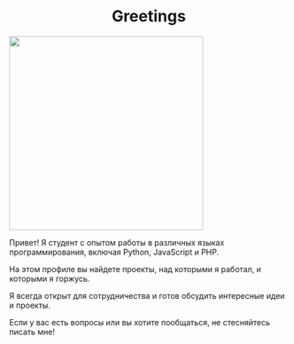 
<h1 align="center"">Greetings</h1>
<div style="margin=10px;">
 <img align="center" align="right" width="350px" hight="350px" src="https://img.freepik.com/free-photo/adorable-looking-kitten-with-yarn_23-2150886292.jpg?semt=ais_hybrid">
 <p>Привет! Я студент с опытом работы в различных языках программирования, включая Python, JavaScript и PHP.</p>
 <p>На этом профиле вы найдете проекты, над которыми я работал, и которыми я горжусь.</p>
 <p>Я всегда открыт для сотрудничества и готов обсудить интересные идеи и проекты.</p>
 <p>Если у вас есть вопросы или вы хотите пообщаться, не стесняйтесь писать мне!</p>
</div>


